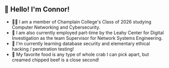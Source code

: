 <h2>👋 Hello! I'm Connor!</h2>

- 👨‍🎓 I am a member of Champlain College's Class of 2026 studying Computer Networking and Cybersecurity.
- 💼 I am also currently employed part-time by the Leahy Center for Digital Investigation as the team Supervisor for Network Systems Engineering.
- 📝 I'm currently learning database security and elementary ethical hacking / penetration testing!
- 🦀 My favorite food is any type of whole crab I can pick apart, but creamed chipped beef is a close second!
